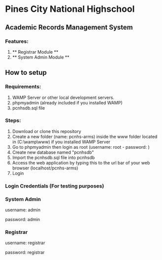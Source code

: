 # Pines City National Highschool #
## Academic Records Management System ##

### Features: ###
1. ** Registrar Module **
2. ** System Admin Module **

## How to setup ##
### Requirements: ###
1. WAMP Server or other local development servers.
2. phpmyadmin (already included if you installed WAMP)
3. pcnhsdb.sql file
### Steps: ###
1. Download or clone this repository
2. Create a new folder (name: pcnhs-arms) inside the www folder located in (C:\wamp\www) if you installed WAMP Server
3. Go to phpmyadmin then login as root (username: root - password: <blank>)
4. Create new database named "pcnhsdb"
5. Import the pcnhsdb.sql file into pcnhsdb
6. Access the web application by typing this to the url bar of your web browser (localhost/pcnhs-arms)
7. Login

### Login Credentials (For testing purposes) ###
### System Admin ###
username: admin

password: admin

### Registrar ###
username: registrar

password: registrar
